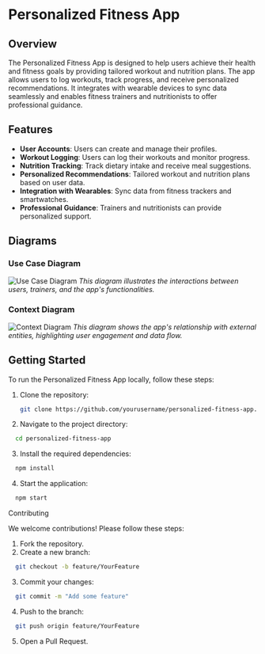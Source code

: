 # Personalized Fitness App

## Overview
The Personalized Fitness App is designed to help users achieve their health and fitness goals by providing tailored workout and nutrition plans. The app allows users to log workouts, track progress, and receive personalized recommendations. It integrates with wearable devices to sync data seamlessly and enables fitness trainers and nutritionists to offer professional guidance.

## Features
- **User Accounts**: Users can create and manage their profiles.
- **Workout Logging**: Users can log their workouts and monitor progress.
- **Nutrition Tracking**: Track dietary intake and receive meal suggestions.
- **Personalized Recommendations**: Tailored workout and nutrition plans based on user data.
- **Integration with Wearables**: Sync data from fitness trackers and smartwatches.
- **Professional Guidance**: Trainers and nutritionists can provide personalized support.

## Diagrams
### Use Case Diagram
![Use Case Diagram](path/to/your/use_case_diagram.png)
*This diagram illustrates the interactions between users, trainers, and the app's functionalities.*

### Context Diagram
![Context Diagram](path/to/your/context_diagram.png)
*This diagram shows the app's relationship with external entities, highlighting user engagement and data flow.*

## Getting Started
To run the Personalized Fitness App locally, follow these steps:

1. Clone the repository:
   ```bash
   git clone https://github.com/yourusername/personalized-fitness-app.git
   ```

2. Navigate to the project directory:
  ```bash
    cd personalized-fitness-app
  ```

3. Install the required dependencies:
  ```bash
    npm install
  ```

4. Start the application:
  ```bash
    npm start
  ```
Contributing

We welcome contributions! Please follow these steps:

1. Fork the repository.
2. Create a new branch:
  ```bash
    git checkout -b feature/YourFeature
  ```
3. Commit your changes:
  ```bash
    git commit -m "Add some feature"
  ```
4. Push to the branch:
  ```bash
    git push origin feature/YourFeature
  ```
5. Open a Pull Request.
 
   
   

